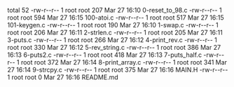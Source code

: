 total 52
-rw-r--r-- 1 root root 207 Mar 27 16:10 0-reset_to_98.c
-rw-r--r-- 1 root root 594 Mar 27 16:15 100-atoi.c
-rw-r--r-- 1 root root 517 Mar 27 16:15 101-keygen.c
-rw-r--r-- 1 root root 190 Mar 27 16:10 1-swap.c
-rw-r--r-- 1 root root 206 Mar 27 16:11 2-strlen.c
-rw-r--r-- 1 root root 205 Mar 27 16:11 3-puts.c
-rw-r--r-- 1 root root 266 Mar 27 16:12 4-print_rev.c
-rw-r--r-- 1 root root 330 Mar 27 16:12 5-rev_string.c
-rw-r--r-- 1 root root 386 Mar 27 16:13 6-puts2.c
-rw-r--r-- 1 root root 418 Mar 27 16:13 7-puts_half.c
-rw-r--r-- 1 root root 372 Mar 27 16:14 8-print_array.c
-rw-r--r-- 1 root root 341 Mar 27 16:14 9-strcpy.c
-rw-r--r-- 1 root root 375 Mar 27 16:16 MAIN.H
-rw-r--r-- 1 root root   0 Mar 27 16:16 README.md
